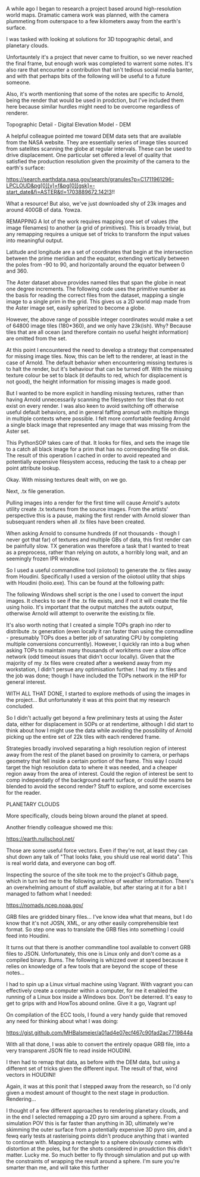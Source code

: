 A while ago I began to research a project based around high-resolution world maps. Dramatic camera work was planned, with the camera plummeting from outerspace to a few kilometers away from the earth's surface.

I was tasked with looking at solutions for 3D topographic detail, and planetary clouds.

Unfortauntely it's a project that never came to fruition, so we never reached the final frame, but enough work was completed to warrent some notes. It's also rare that encounter a contribution that isn't tedious social media banter, and with that perhaps bits of the following will be useful to a future someone.

Also, it's worth mentioning that some of the notes are specific to Arnold, being the render that would be used in prodction, but I've included them here because similar hurdles might need to be overcome regardless of renderer.


Topographic Detail - Digital Elevation Model - DEM

A helpful colleague pointed me toward DEM data sets that are available from the NASA website. They are essentially series of image tiles sourced from satelites scanning the globe at regular intervals. These can be used to drive displacement. One particular set offered a level of quality that satisfied the production resolution given the proximity of the camera to the earth's surface:

https://search.earthdata.nasa.gov/search/granules?p=C1711961296-LPCLOUD&pg[0][v]=f&pg[0][gsk]=-start_date&fi=ASTER&tl=1703889672.142!3!!

What a resource! But also, we've just downloaded shy of 23k images and around 400GB of data. Yowza.

REMAPPING
A lot of the work requires mapping one set of values (the image filenames) to another (a grid of primitives). This is broadly trivial, but any remapping requires a unique set of tricks to transform the input values into meaningful output.

Latitude and longitude are a set of coordinates that begin at the intersection between the prime meridian and the equator, extending vertically between the poles from -90 to 90, and horizontally around the equator between 0 and 360.

The Aster dataset above provides named tiles that span the globe in neat one degree increments. The following code uses the primitive number as the basis for reading the correct files from the dataset, mapping a single image to a single prim in the grid. This gives us a 2D world map made from the Aster image set, easily spherized to become a globe.

However, the above range of possible integer coordinates would make a set of 64800 image tiles (180*360), and we only have 23k(ish). Why? Because tiles that are all ocean (and therefore contain no useful height information) are omitted from the set.

At this point I encountered the need to develop a strategy that compensated for missing image tiles. Now, this can be left to the renderer, at least in the case of Arnold. The default behavior when encountering missing textures is to halt the render, but it's behaviour that can be turned off. With the missing texture colour be set to black (it defaults to red, which for displacement is not good), the height information for missing images is made good.

But I wanted to be more explicit in handling missing textures, rather than having Arnold unnecessarily scanning the filesystem for tiles that do not exist on every render. I was also keen to avoid switching off otherwise useful default behaviors, and in general faffing aronud with multiple things in multiple contexts where possible. I felt more comfortable feeding Arnold a single black image that represented any image that was missing from the Aster set.

This PythonSOP takes care of that. It looks for files, and sets the image tile to a catch all black image for a prim that has no corresponding file on disk. The result of this operation I cached in order to avoid repeated and potentially expensive filesystem access, reducing the task to a cheap per point attribute lookup.

Okay. With missing textures dealt with, on we go.

Next, .tx file generation.

Pulling images into a render for the first time will cause Arnold's autotx utility create .tx textures from the source images. From the artists' perspective this is a pause, making the first render with Arnold slower than subsequant renders when all .tx files have been created.

When asking Arnold to consume hundreds (if not thousands - though I never got that far) of textures and multiple GBs of data, this first render can be painfully slow. TX generation was therefore a task that I wanted to treat as a preprocess, rather than relying on autotx, a horribly long wait, and an seemingly frozen IPR window.

So I used a useful commandline tool (oiiotool) to generate the .tx files away from Houdini. Specifically I used a version of the oiiotool utility that ships with Houdini (hoiio.exe). This can be found at the following path:

The following Windows shell script is the one I used to convert the input images. It checks to see if the .tx file exists, and if not it will create the file using hoiio. It's important that the output matches the autotx output, otherwise Arnold will attempt to overwrite the existing.tx file.

It's also worth noting that I created a simple TOPs graph ino rder to distribute .tx generation (even locally it ran faster than using the comnadline - presumably TOPs does a better job of saturating CPU by completing multiple conversions concurrently). However, I quickly ran into a bug when asking TOPs to maintain many thousands of workitems over a slow office network (odd timeout issues that didn't occur locally). Given that the majority of my .tx files were created after a weekend away from my workstation, I didn't persue any optimisation further. I had my .tx files and the job was done; though I have included the TOPs network in the HIP for general interest.

WITH ALL THAT DONE, I started to explore methods of using the images in the project... But unfortunately it was at this point that my research concluded.

So I didn't actually get beyond a few preliminary tests at using the Aster data, either for displacement in SOPs or at rendertime, although I did start to think about how I might use the data while avoiding the possibility of Arnold picking up the entire set of 22k tiles with each rendered frame.

Strategies broadly involved separating a high resolution region of interest away from the rest of the planet based on proximity to camera, or perhaps geometry that fell inside a certain portion of the frame. This way I could target the high resolution data to where it was needed, and a cheaper region away from the area of interest. Could the region of interest be sent to comp independatly of the background earht surface, or could the seams be blended to avoid the second render? Stuff to explore, and some excercises for the reader.


PLANETARY CLOUDS

More specifically, clouds being blown around the planet at speed.

Another friendly colleague showed me this:

https://earth.nullschool.net/

Those are some useful force vectors. Even if they're not, at least they can shut down any talk of "That looks fake, you shiuld use real world data". This is real world data, and everyone can bog off.

Inspecting the source of the site took me to the project's Github page, which in turn led me to the following archive of weather information. There's an overwhelming amount of stuff available, but after staring at it for a bit I managed to fathom what I needed:

https://nomads.ncep.noaa.gov/

GRB files are gridded binary files... I've know idea what that means, but I do know that it's not JOSN, XML, or any other easily comprehensible text format. So step one was to translate the GRB files into something I could feed into Houdini. 

It turns out that there is another commandline tool available to convert GRB files to JSON. Unfortunately, this one is Linux only and don't come as a compiled binary. Bums. The following is whizzed over at speed because it relies on knowledge of a few tools that are beyond the scope of these notes... 

I had to spin up a Linux virtual machine using Vagrant. With vagrant you can effectively create a computer within a computer, for me it enabled the running of a Linux box inside a Windows box. Don't be deterred. It's easy to get to grips with and HowTos abound online. Give it a go, Vagrant up!

On compilation of the ECC tools, I found a very handy guide that removed any need for thinking about what I was doing:

https://gist.github.com/MHBalsmeier/a01ad4e07ecf467c90fad2ac7719844a

With all that done, I was able to convert the entirely opaque GRB file, into a very transparent JSON file to read inside HOUDINI.

I then had to remap that data, as before with the DEM data, but using a different set of tricks given the different input. The result of that, wind vectors in HOUDINI!

Again, it was at this ponit that I stepped away from the research, so I'd only given a modest amount of thought to the next stage in production. Rendering...

I thought of a few different approaches to rendering planetary clouds, and in the end I selected remapping a 2D pyro sim around a sphere. From a simulation POV this is far faster than anything in 3D, ultimately we're skimming the outer surface from a potentially expensive 3D pyro sim, and a fewq early tests at rasterising points didn't produce anything that i wanted to continue with. Mapping a rectangle to a sphere obviously comes with distortion at the poles, but for the shots considered in proudction this didn't matter. Lucky me. So much better to fly through simulation and put up with the constraints of wrapping the result around a sphere. I'm sure you're smarter than me, and will take this further